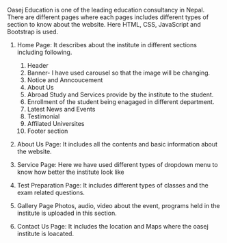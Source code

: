 Oasej Education is one of the leading education consultancy in Nepal. 
There are different pages where each pages includes different types of section to know about the website.
Here HTML, CSS, JavaScript and Bootstrap is used.
1. Home Page: 
  It describes about the institute in different sections including following.
      1. Header
      2. Banner- I have used carousel so that the image will be changing.
      3. Notice and Anncoucement
      4. About Us
      5. Abroad Study and Services provide by the institute to the student.
      6. Enrollment of the student being enagaged in different department.
      7. Latest News and Events
      8. Testimonial 
      9. Affilated Universites
      10. Footer section
    
2. About Us Page:
   It includes all the contents and basic information about the website.

3. Service Page:
   Here we have used different types of dropdown menu to know how better the institute look like

4. Test Preparation Page:
   It includes different types of classes and the exam related questions.

5. Gallery Page
   Photos, audio, video about the event, programs held in the institute is uploaded in this section.

6. Contact Us Page:
   It includes the location and Maps where the oasej institute is loacated.
